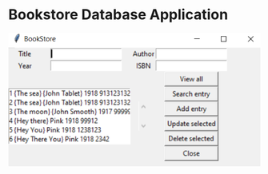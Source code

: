 # Bookstore Database Application

![](https://github.com/truthfool/bookstore_database_app/blob/master/sample/img1.png)
